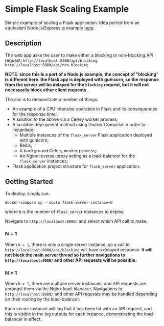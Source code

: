 # Simple Flask Scaling Example

Simple example of scaling a Flask application. Idea ported from an equivalent
Node.js/Express.js example [here](https://github.com/dstew88/node-express-scaling-example).

## Description

The web app asks the user to make either a blocking or non-blocking API request:
`http://localhost:8080/api/blocking`
`http://localhost:8080/api/non-blocking`

**NOTE: since this is a port of a Node.js example, the concept of "blocking" is
different here. the Flask app is deployed with gunicorn, so the response from
the server will be delayed for the `blocking` request, but it will not
necessarily block other client requests.**

The aim is to demonstrate a number of things:

* An example of a CPU intensive operation in Flask and its consequences for the response time;
* A solution to the above via a Celery worker process;
* A scalable deployment method using Docker Compose in order to instantiate:
  * Multiple instances of the `flask_server` Flask application deployed with gunicorn;
  * Redis;
  * A background Celery worker process;
  * An Nginx reverse-proxy acting as a load-balancer for the `flask_server` instances;
* Flask application project structure for `flask_server` application.

## Getting Started

To deploy, simply run:
```
docker-compose up --scale flask-server-instance=N
```
where `N` is the number of `flask_server` instances to deploy.

Navigate to `http://localhost:8080/` and select which API call to make.

### N = 1

When `N = 1`, there is only a single server instance, so a call to `http://localhost:8080/api/blocking`
will have a delayed response.
**It will not block the main server thread so further navigations to `http://localhost:8080/` and other API requests will be possible.**

### N > 1

When `N > 1`, there are multiple server instances, and API requests are amongst them via
the Nginx load-blanacer. Navigations to `http://localhost:8080/` and other
API requests may be handled depending on their routing by the load-balancer.

Each server instance will log that it has been hit with an API request, and this is visible in the log outputs
for each instance, demonstrating the load-balancer in effect.
